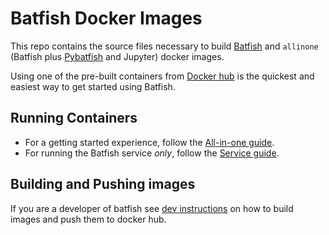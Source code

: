 # Batfish Docker Images

This repo contains the source files necessary to build [Batfish](https://github.com/batfish/batfish) and 
`allinone` (Batfish plus [Pybatfish](https://github.com/batfish/pybatfish) and Jupyter) docker images.  

Using one of the pre-built containers from [Docker hub](https://hub.docker.com/u/batfish/dashboard/) 
is the quickest and easiest way to get started using Batfish.

## Running Containers

* For a getting started experience, follow the [All-in-one guide](allinone.md).
* For running the Batfish service *only*, follow the [Service guide](batfish.md).

## Building and Pushing images

If you are a developer of batfish see [dev instructions](README.dev.md) on how to build images
and push them to docker hub.